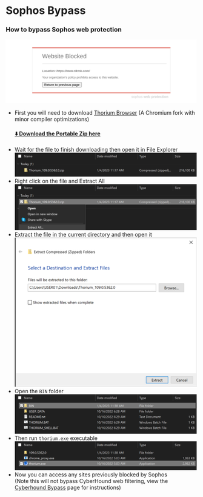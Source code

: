 # Sophos Bypass
### How to bypass Sophos web protection
<img src="SOPHOS.png" alt="Sophos Block Page" width="512px">

- First you will need to download [Thorium Browser](https://thorium.rocks)  (A Chromium fork with minor compiler optimizations)  
  #### [⬇️ Download the Portable Zip here](https://github.com/Alex313031/Thorium-Win/releases/download/M109.0.5362.0/Thorium_109.0.5362.0.zip)
- Wait for the file to finish downloading then open it in File Explorer    
<img src="SOPHOS_TUTORIAL_1.png" alt="1" width="512px"></img>
- Right click on the file and Extract All  
<img src="SOPHOS_TUTORIAL_2.png" alt="2" width="512px"></img>
- Extract the file in the current directory and then open it  
<img src="SOPHOS_TUTORIAL_3.png" alt="3" width="512px"></img>
- Open the `BIN` folder   
<img src="SOPHOS_TUTORIAL_4.png" alt="4" width="512px"></img>
- Then run `thorium.exe` executable  
<img src="SOPHOS_TUTORIAL_5.png" alt="5" width="512px"></img>
- Now you can access any sites previously blocked by Sophos  
(Note this will not bypass CyberHound web filtering, view the [Cyberhound Bypass](CYBERHOUND.md) page for instructions)
